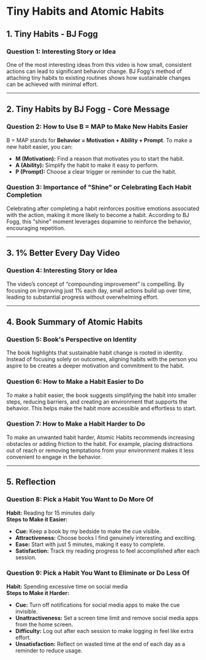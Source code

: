 # Tiny Habits and Atomic Habits

## 1. Tiny Habits - BJ Fogg

### Question 1: Interesting Story or Idea
One of the most interesting ideas from this video is how small, consistent actions can lead to significant behavior change. BJ Fogg's method of attaching tiny habits to existing routines shows how sustainable changes can be achieved with minimal effort.

---

## 2. Tiny Habits by BJ Fogg - Core Message
### Question 2: How to Use B = MAP to Make New Habits Easier
B = MAP stands for **Behavior = Motivation + Ability + Prompt**. To make a new habit easier, you can:
- **M (Motivation):** Find a reason that motivates you to start the habit.
- **A (Ability):** Simplify the habit to make it easy to perform.
- **P (Prompt):** Choose a clear trigger or reminder to cue the habit.

### Question 3: Importance of "Shine" or Celebrating Each Habit Completion
Celebrating after completing a habit reinforces positive emotions associated with the action, making it more likely to become a habit. According to BJ Fogg, this "shine" moment leverages dopamine to reinforce the behavior, encouraging repetition.

---

## 3. 1% Better Every Day Video

### Question 4: Interesting Story or Idea
The video’s concept of “compounding improvement” is compelling. By focusing on improving just 1% each day, small actions build up over time, leading to substantial progress without overwhelming effort.

---

## 4. Book Summary of Atomic Habits

### Question 5: Book's Perspective on Identity
The book highlights that sustainable habit change is rooted in identity. Instead of focusing solely on outcomes, aligning habits with the person you aspire to be creates a deeper motivation and commitment to the habit.

### Question 6: How to Make a Habit Easier to Do
To make a habit easier, the book suggests simplifying the habit into smaller steps, reducing barriers, and creating an environment that supports the behavior. This helps make the habit more accessible and effortless to start.

### Question 7: How to Make a Habit Harder to Do
To make an unwanted habit harder, Atomic Habits recommends increasing obstacles or adding friction to the habit. For example, placing distractions out of reach or removing temptations from your environment makes it less convenient to engage in the behavior.

---

## 5. Reflection

### Question 8: Pick a Habit You Want to Do More Of
**Habit:** Reading for 15 minutes daily  
**Steps to Make it Easier:**
- **Cue:** Keep a book by my bedside to make the cue visible.
- **Attractiveness:** Choose books I find genuinely interesting and exciting.
- **Ease:** Start with just 5 minutes, making it easy to complete.
- **Satisfaction:** Track my reading progress to feel accomplished after each session.

### Question 9: Pick a Habit You Want to Eliminate or Do Less Of
**Habit:** Spending excessive time on social media  
**Steps to Make it Harder:**
- **Cue:** Turn off notifications for social media apps to make the cue invisible.
- **Unattractiveness:** Set a screen time limit and remove social media apps from the home screen.
- **Difficulty:** Log out after each session to make logging in feel like extra effort.
- **Unsatisfaction:** Reflect on wasted time at the end of each day as a reminder to reduce usage.

